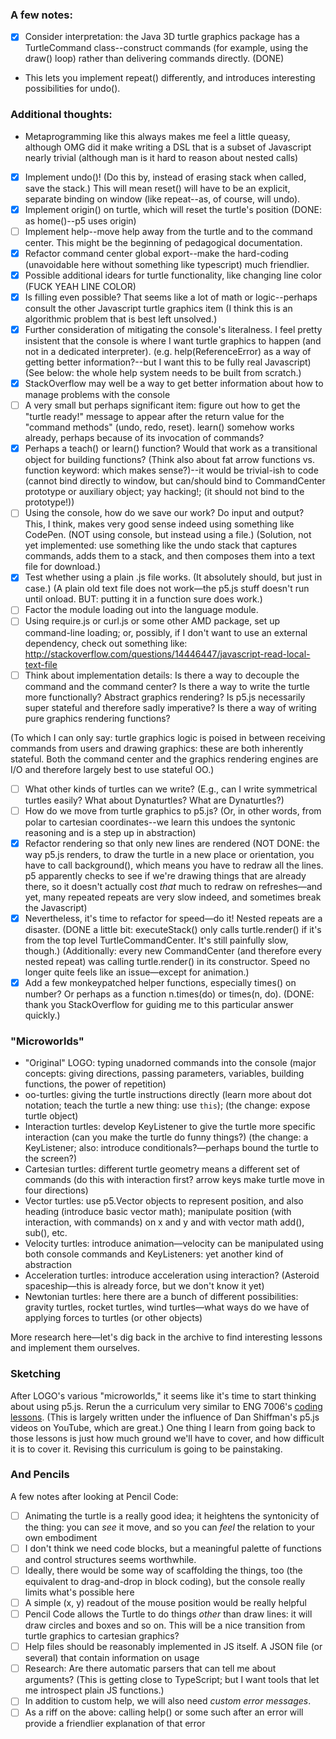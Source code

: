 ### A few notes:
-   [x] Consider interpretation: the Java 3D turtle graphics package has a TurtleCommand class--construct commands (for example, using the draw() loop) rather than delivering commands directly. (DONE)
*   This lets you implement repeat() differently, and introduces interesting possibilities for undo().

### Additional thoughts:
*   Metaprogramming like this always makes me feel a little queasy, although OMG did it make writing a DSL that is a subset of Javascript nearly trivial (although man is it hard to reason about nested calls)
-   [x] Implement undo()! (Do this by, instead of erasing stack when called, save the stack.) This will mean reset() will have to be an explicit, separate binding on window (like repeat--as, of course, will undo).
-   [x] Implement origin() on turtle, which will reset the turtle's position (DONE: as home()--p5 uses origin)
-   [ ] Implement help--move help away from the turtle and to the command center. This might be the beginning of pedagogical documentation.
-   [x] Refactor command center global export--make the hard-coding (unavoidable here without something like typescript) much friendlier.
-   [x] Possible additional idears for turtle functionality, like changing line color (FUCK YEAH LINE COLOR)
-   [x] Is filling even possible? That seems like a lot of math or logic--perhaps consult the other Javascript turtle graphics item (I think this is an algorithmic problem that is best left unsolved.)
-   [x] Further consideration of mitigating the console's literalness. I feel pretty insistent that the console is where I want turtle graphics to happen (and not in a dedicated interpreter). (e.g. help(ReferenceError) as a way of getting better information?--but I want this to be fully real Javascript) (See below: the whole help system needs to be built from scratch.)
-   [x] StackOverflow may well be a way to get better information about how to manage problems with the console
-   [ ] A very small but perhaps significant item: figure out how to get the "turtle ready!" message to appear after the return value for the "command methods" (undo, redo, reset). learn() somehow works already, perhaps because of its invocation of commands?
-   [x] Perhaps a teach() or learn() function? Would that work as a transitional object for building functions? (Think also about fat arrow functions vs. function keyword: which makes sense?)--it would be trivial-ish to code (cannot bind directly to window, but can/should bind to CommandCenter prototype or auxiliary object; yay hacking!; (it should not bind to the prototype!))
-   [ ] Using the console, how do we save our work? Do input and output? This, I think, makes very good sense indeed using something like CodePen. (NOT using console, but instead using a file.) (Solution, not yet implemented: use something like the undo stack that captures commands, adds them to a stack, and then composes them into a text file for download.)
-   [x] Test whether using a plain .js file works. (It absolutely should, but just in case.) (A plain old text file does not work—the p5.js stuff doesn't run until onload. BUT: putting it in a function sure does work.)
-   [ ] Factor the module loading out into the language module.
-   [ ] Using require.js or curl.js or some other AMD package, set up command-line loading; or, possibly, if I don't want to use an external dependency, check out something like: <http://stackoverflow.com/questions/14446447/javascript-read-local-text-file>
-   [ ] Think about implementation details: Is there a way to decouple the command and the command center? Is there a way to write the turtle more functionally? Abstract graphics rendering? Is p5.js necessarily super stateful and therefore sadly imperative? Is there a way of writing pure graphics rendering functions?

(To which I can only say: turtle graphics logic is poised in between receiving commands from users and drawing graphics: these are both inherently stateful. Both the command center and the graphics rendering engines are I/O and therefore largely best to use stateful OO.)

-   [ ] What other kinds of turtles can we write? (E.g., can I write symmetrical turtles easily? What about Dynaturtles? What are Dynaturtles?)
-   [ ] How do we move from turtle graphics to p5.js? (Or, in other words, from polar to cartesian coordinates--we learn this undoes the syntonic reasoning and is a step up in abstraction)
-   [x] Refactor rendering so that only new lines are rendered (NOT DONE: the way p5.js renders, to draw the turtle in a new place or orientation, you have to call background(), which means you have to redraw all the lines. p5 apparently checks to see if we're drawing things that are already there, so it doesn't actually cost *that* much to redraw on refreshes—and yet, many repeated repeats are very slow indeed, and sometimes break the Javascript)
-   [x] Nevertheless, it's time to refactor for speed—do it! Nested repeats are a disaster. (DONE a little bit: executeStack() only calls turtle.render() if it's from the top level TurtleCommandCenter. It's still painfully slow, though.) (Additionally: every new CommandCenter (and therefore every nested repeat) was calling turtle.render() in its constructor. Speed no longer quite feels like an issue—except for animation.)
-   [x] Add a few monkeypatched helper functions, especially times() on number? Or perhaps as a function n.times(do) or times(n, do). (DONE: thank you StackOverflow for guiding me to this particular answer quickly.)

### "Microworlds"
*   "Original" LOGO: typing unadorned commands into the console (major concepts: giving directions, passing parameters, variables, building functions, the power of repetition)
*   oo-turtles: giving the turtle instructions directly (learn more about dot notation; teach the turtle a new thing: use `this`); (the change: expose turtle object)
*   Interaction turtles: develop KeyListener to give the turtle more specific interaction (can you make the turtle do funny things?) (the change: a KeyListener; also: introduce conditionals?—perhaps bound the turtle to the screen?)
*   Cartesian turtles: different turtle geometry means a different set of commands (do this with interaction first? arrow keys make turtle move in four directions)
*   Vector turtles: use p5.Vector objects to represent position, and also heading (introduce basic vector math); manipulate position (with interaction, with commands) on x and y and with vector math add(), sub(), etc.
*   Velocity turtles: introduce animation—velocity can be manipulated using both console commands and KeyListeners: yet another kind of abstraction
*   Acceleration turtles: introduce acceleration using interaction? (Asteroid spaceship—this is already force, but we don't know it yet)
*   Newtonian turtles: here there are a bunch of different possibilities: gravity turtles, rocket turtles, wind turtles—what ways do we have of applying forces to turtles (or other objects)

More research here—let's dig back in the archive to find interesting lessons and implement them ourselves.

### Sketching
After LOGO's various "microworlds," it seems like it's time to start thinking about using p5.js. Rerun the a curriculum very similar to ENG 7006's [coding lessons](https://github.com/ENG7006/coding-lessons). (This is largely written under the influence of Dan Shiffman's p5.js videos on YouTube, which are great.) One thing I learn from going back to those lessons is just how much ground we'll have to cover, and how difficult it is to cover it. Revising this curriculum is going to be painstaking.

### And Pencils
A few notes after looking at Pencil Code:
-   [ ] Animating the turtle is a really good idea; it heightens the syntonicity of the thing: you can *see* it move, and so you can *feel* the relation to your own embodiment
-   [ ] I don't think we need code blocks, but a meaningful palette of functions and control structures seems worthwhile.
-   [ ] Ideally, there would be some way of scaffolding the things, too (the equivalent to drag-and-drop in block coding), but the console really limits what's possible here
-   [ ] A simple (x, y) readout of the mouse position would be really helpful
-   [ ] Pencil Code allows the Turtle to do things *other* than draw lines: it will draw circles and boxes and so on. This will be a nice transition from turtle graphics to cartesian graphics?
-   [ ] Help files should be reasonably implemented in JS itself. A JSON file (or several) that contain information on usage
-   [ ] Research: Are there automatic parsers that can tell me about arguments? (This is getting close to TypeScript; but I want tools that let me introspect plain JS functions.)
-   [ ] In addition to custom help, we will also need *custom error messages*.
-   [ ] As a riff on the above: calling help() or some such after an error will provide a friendlier explanation of that error
